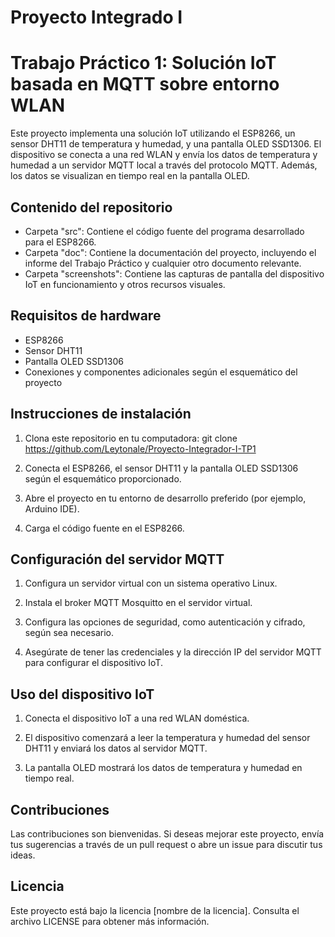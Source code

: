 # Proyecto Integrado I 

# Trabajo Práctico 1: Solución IoT basada en MQTT sobre entorno WLAN

Este proyecto implementa una solución IoT utilizando el ESP8266, un sensor DHT11 de temperatura y humedad, y una pantalla OLED SSD1306. El dispositivo se conecta a una red WLAN y envía los datos de temperatura y humedad a un servidor MQTT local a través del protocolo MQTT. Además, los datos se visualizan en tiempo real en la pantalla OLED.

## Contenido del repositorio

- Carpeta "src": Contiene el código fuente del programa desarrollado para el ESP8266.
- Carpeta "doc": Contiene la documentación del proyecto, incluyendo el informe del Trabajo Práctico y cualquier otro documento relevante.
- Carpeta "screenshots": Contiene las capturas de pantalla del dispositivo IoT en funcionamiento y otros recursos visuales.

## Requisitos de hardware

- ESP8266
- Sensor DHT11
- Pantalla OLED SSD1306
- Conexiones y componentes adicionales según el esquemático del proyecto

## Instrucciones de instalación

1. Clona este repositorio en tu computadora:
git clone https://github.com/Leytonale/Proyecto-Integrador-I-TP1

2. Conecta el ESP8266, el sensor DHT11 y la pantalla OLED SSD1306 según el esquemático proporcionado.

3. Abre el proyecto en tu entorno de desarrollo preferido (por ejemplo, Arduino IDE).

4. Carga el código fuente en el ESP8266.

## Configuración del servidor MQTT

1. Configura un servidor virtual con un sistema operativo Linux.

2. Instala el broker MQTT Mosquitto en el servidor virtual.

3. Configura las opciones de seguridad, como autenticación y cifrado, según sea necesario.

4. Asegúrate de tener las credenciales y la dirección IP del servidor MQTT para configurar el dispositivo IoT.

## Uso del dispositivo IoT

1. Conecta el dispositivo IoT a una red WLAN doméstica.

2. El dispositivo comenzará a leer la temperatura y humedad del sensor DHT11 y enviará los datos al servidor MQTT.

3. La pantalla OLED mostrará los datos de temperatura y humedad en tiempo real.

## Contribuciones

Las contribuciones son bienvenidas. Si deseas mejorar este proyecto, envía tus sugerencias a través de un pull request o abre un issue para discutir tus ideas.

## Licencia

Este proyecto está bajo la licencia [nombre de la licencia]. Consulta el archivo LICENSE para obtener más información.


